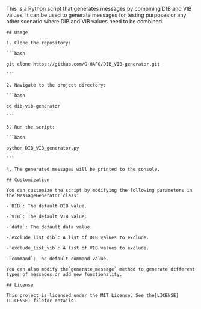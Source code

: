    This is a Python script that generates messages by combining DIB and VIB values. It can be used to generate messages for testing purposes or any other scenario where DIB and VIB values need to be combined.

    ## Usage

    1. Clone the repository:

    ```bash

    git clone https://github.com/G-HAFO/DIB_VIB-generator.git

    ```

    2. Navigate to the project directory:

    ```bash

    cd dib-vib-generator

    ```

    3. Run the script:

    ```bash

    python DIB_VIB_generator.py

    ```

    4. The generated messages will be printed to the console.

    ## Customization

    You can customize the script by modifying the following parameters in the`MessageGenerator`class:

    -`DIB`: The default DIB value.

    -`VIB`: The default VIB value.

    -`data`: The default data value.

    -`exclude_list_dib`: A list of DIB values to exclude.

    -`exclude_list_vib`: A list of VIB values to exclude.

    -`command`: The default command value.

    You can also modify the`generate_message` method to generate different types of messages or add new functionality.

    ## License

    This project is licensed under the MIT License. See the[LICENSE](LICENSE) filefor details.
